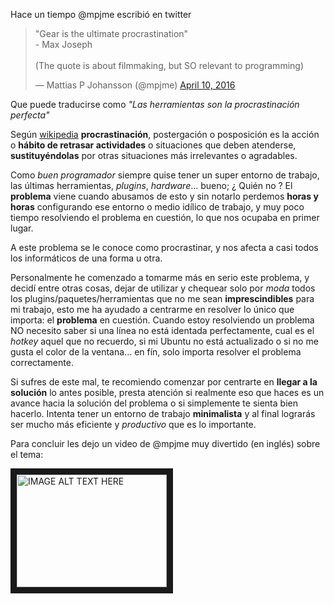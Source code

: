 Hace un tiempo @mpjme escribió en twitter
<blockquote class="twitter-tweet" data-lang="en"><p lang="en" dir="ltr">&quot;Gear is the ultimate procrastination&quot; <br>  - Max Joseph <br><br>(The quote is about filmmaking, but SO relevant to programming)</p>&mdash; Mattias P Johansson (@mpjme) <a href="https://twitter.com/mpjme/status/719145682800635904">April 10, 2016</a></blockquote>

Que puede traducirse como *"Las herramientas son la procrastinación perfecta"*  

Según [wikipedia](https://es.wikipedia.org/wiki/Procrastinaci%C3%B3n)
**procrastinación**, postergación o posposición es la acción o **hábito de retrasar actividades** o situaciones que deben atenderse, **sustituyéndolas** por otras situaciones más irrelevantes o agradables.   

  Como *buen programador* siempre quise tener un super entorno de trabajo, las últimas herramientas, *plugins*, *hardware*... bueno; ¿ Quién no ? El **problema** viene cuando abusamos de esto y sin notarlo perdemos **horas y horas** configurando ese entorno o medio idílico de trabajo, y muy poco tiempo resolviendo el problema en cuestión, lo que nos ocupaba en primer lugar.

A este problema se le conoce como procrastinar, y nos afecta a casi todos los informáticos de una forma u otra.  

Personalmente he comenzado a tomarme más en serio este problema, y decidí entre otras cosas, dejar de utilizar y chequear solo por *moda* todos los plugins/paquetes/herramientas que no me sean **imprescindibles** para mi trabajo, esto me ha ayudado a centrarme en resolver lo único que importa: el **problema** en cuestión. Cuando estoy resolviendo un problema NO necesito saber si una línea no está identada perfectamente, cual es el *hotkey* aquel que no recuerdo, si mi Ubuntu no está actualizado o si no me gusta el color de la ventana... en fín, solo importa resolver el problema correctamente.  

Si sufres de este mal, te recomiendo comenzar por centrarte en **llegar a la solución** lo antes posible, presta atención si realmente eso que haces es un avance hacia la solución del problema o si simplemente te sienta bien hacerlo. Intenta tener un entorno de trabajo **minimalista** y al final lograrás ser mucho más eficiente y *productivo* que es lo importante.   

Para concluir les dejo un video de @mpjme muy divertido (en inglés) sobre el tema:  

<a href="http://www.youtube.com/watch?feature=player_embedded&v=dIjKJjzRX_E
" target="_blank"><img src="http://img.youtube.com/vi/dIjKJjzRX_E/0.jpg"
alt="IMAGE ALT TEXT HERE" width="240" height="180" border="10" /></a>
